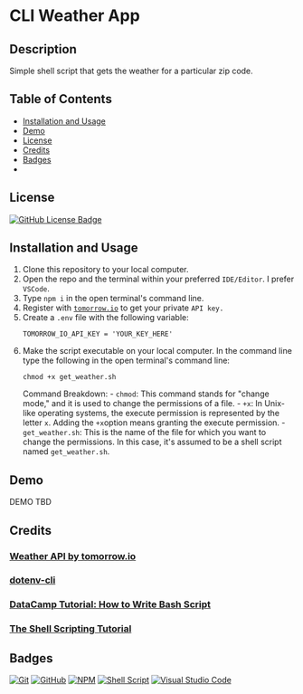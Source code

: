# CLI Weather App

## Description

Simple shell script that gets the weather for a particular zip code.

## Table of Contents
- [Installation and Usage](#installation-and-usage)
- [Demo]()
- [License](#license)
- [Credits](#credits)
- [Badges](#badges)
- 

## License

[![GitHub License Badge](https://img.shields.io/github/license/Ileriayo/markdown-badges?style=for-the-badge)](https://github.com/victoriamcn/CLI-Weather/blob/main/LICENSE)

## Installation and Usage

1. Clone this repository to your local computer.
2. Open the repo and the terminal within your preferred `IDE/Editor`. I prefer `VSCode`.
3. Type `npm i` in the open terminal's command line.
4. Register with [`tomorrow.io`](https://app.tomorrow.io/signin?_gl=1*dxtskt*_ga*MTkxNDc5Mzk2LjE3MDY1NzY4NTY.*_ga_FYZPGBJRTX*MTcwNjU4MjkzNC4yLjEuMTcwNjU4Mjk0Mi4wLjAuMA..&return_to=%2Fdevelopment%2Fkeys) to get your private `API key.`
5. Create a `.env` file with the following variable:
    ```
    TOMORROW_IO_API_KEY = 'YOUR_KEY_HERE'
    ```
6. Make the script executable on your local computer. In the command line type the following in the open terminal's command line:
    ```
    chmod +x get_weather.sh
    ```
    Command Breakdown:
        - `chmod`: This command stands for "change mode," and it is used to change the permissions of a file.
        - `+x`: In Unix-like operating systems, the execute permission is represented by the letter `x`. Adding the `+x`option means granting the execute permission.
        - `get_weather.sh`: This is the name of the file for which you want to change the permissions. In this case, it's assumed to be a shell script named `get_weather.sh`.
## Demo

DEMO TBD

## Credits

### [Weather API by tomorrow.io](https://www.tomorrow.io/a/faq/weather-api/can-i-get-weather-data-by-zip-code-using-an-api/)

### [dotenv-cli](https://www.npmjs.com/package/dotenv-cli)

### [DataCamp Tutorial: How to Write Bash Script](https://www.datacamp.com/tutorial/how-to-write-bash-script-tutorial)

### [The Shell Scripting Tutorial](https://www.shellscript.sh/)

## Badges

[![Git](https://img.shields.io/badge/git-%23F05033.svg?style=for-the-badge&logo=git&logoColor=white)](https://git-scm.com/)
[![GitHub](https://img.shields.io/badge/github-%23121011.svg?style=for-the-badge&logo=github&logoColor=white)](https://docs.github.com/en/get-started/quickstart/hello-world)
[![NPM](https://img.shields.io/badge/NPM-%23CB3837.svg?style=for-the-badge&logo=npm&logoColor=white)](https://www.npmjs.com/)
[![Shell Script](https://img.shields.io/badge/shell_script-%23121011.svg?style=for-the-badge&logo=gnu-bash&logoColor=white)]((https://www.shellscript.sh/))
[![Visual Studio Code](https://img.shields.io/badge/Visual%20Studio%20Code-0078d7.svg?style=for-the-badge&logo=visual-studio-code&logoColor=white)](https://code.visualstudio.com/)